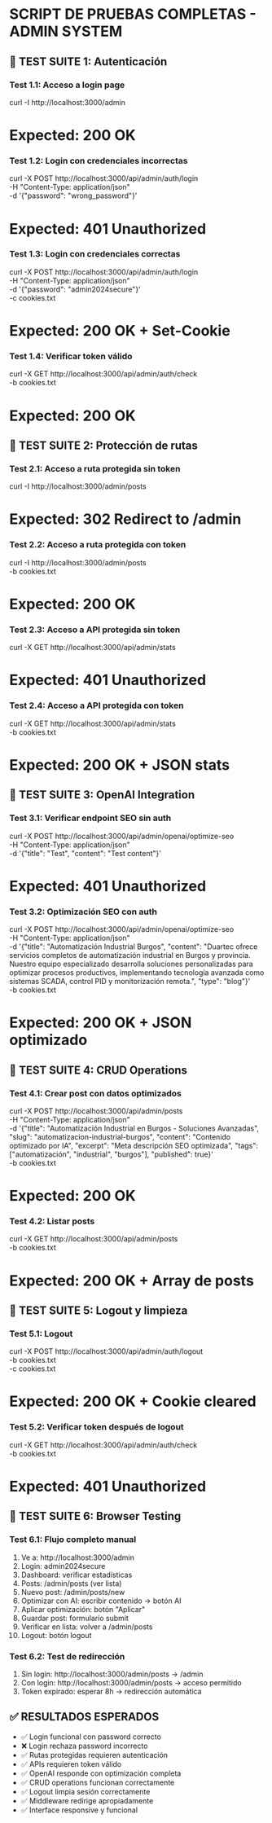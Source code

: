 # SCRIPT DE PRUEBAS COMPLETAS - ADMIN SYSTEM

## 🧪 TEST SUITE 1: Autenticación

### Test 1.1: Acceso a login page
curl -I http://localhost:3000/admin
# Expected: 200 OK

### Test 1.2: Login con credenciales incorrectas
curl -X POST http://localhost:3000/api/admin/auth/login \
  -H "Content-Type: application/json" \
  -d '{"password": "wrong_password"}'
# Expected: 401 Unauthorized

### Test 1.3: Login con credenciales correctas
curl -X POST http://localhost:3000/api/admin/auth/login \
  -H "Content-Type: application/json" \
  -d '{"password": "admin2024secure"}' \
  -c cookies.txt
# Expected: 200 OK + Set-Cookie

### Test 1.4: Verificar token válido
curl -X GET http://localhost:3000/api/admin/auth/check \
  -b cookies.txt
# Expected: 200 OK

## 🧪 TEST SUITE 2: Protección de rutas

### Test 2.1: Acceso a ruta protegida sin token
curl -I http://localhost:3000/admin/posts
# Expected: 302 Redirect to /admin

### Test 2.2: Acceso a ruta protegida con token
curl -I http://localhost:3000/admin/posts \
  -b cookies.txt
# Expected: 200 OK

### Test 2.3: Acceso a API protegida sin token
curl -X GET http://localhost:3000/api/admin/stats
# Expected: 401 Unauthorized

### Test 2.4: Acceso a API protegida con token
curl -X GET http://localhost:3000/api/admin/stats \
  -b cookies.txt
# Expected: 200 OK + JSON stats

## 🧪 TEST SUITE 3: OpenAI Integration

### Test 3.1: Verificar endpoint SEO sin auth
curl -X POST http://localhost:3000/api/admin/openai/optimize-seo \
  -H "Content-Type: application/json" \
  -d '{"title": "Test", "content": "Test content"}'
# Expected: 401 Unauthorized

### Test 3.2: Optimización SEO con auth
curl -X POST http://localhost:3000/api/admin/openai/optimize-seo \
  -H "Content-Type: application/json" \
  -d '{"title": "Automatización Industrial Burgos", "content": "Duartec ofrece servicios completos de automatización industrial en Burgos y provincia. Nuestro equipo especializado desarrolla soluciones personalizadas para optimizar procesos productivos, implementando tecnología avanzada como sistemas SCADA, control PID y monitorización remota.", "type": "blog"}' \
  -b cookies.txt
# Expected: 200 OK + JSON optimizado

## 🧪 TEST SUITE 4: CRUD Operations

### Test 4.1: Crear post con datos optimizados
curl -X POST http://localhost:3000/api/admin/posts \
  -H "Content-Type: application/json" \
  -d '{"title": "Automatización Industrial en Burgos - Soluciones Avanzadas", "slug": "automatizacion-industrial-burgos", "content": "Contenido optimizado por IA", "excerpt": "Meta descripción SEO optimizada", "tags": ["automatización", "industrial", "burgos"], "published": true}' \
  -b cookies.txt
# Expected: 200 OK

### Test 4.2: Listar posts
curl -X GET http://localhost:3000/api/admin/posts \
  -b cookies.txt
# Expected: 200 OK + Array de posts

## 🧪 TEST SUITE 5: Logout y limpieza

### Test 5.1: Logout
curl -X POST http://localhost:3000/api/admin/auth/logout \
  -b cookies.txt \
  -c cookies.txt
# Expected: 200 OK + Cookie cleared

### Test 5.2: Verificar token después de logout
curl -X GET http://localhost:3000/api/admin/auth/check \
  -b cookies.txt
# Expected: 401 Unauthorized

## 🧪 TEST SUITE 6: Browser Testing

### Test 6.1: Flujo completo manual
1. Ve a: http://localhost:3000/admin
2. Login: admin2024secure
3. Dashboard: verificar estadísticas
4. Posts: /admin/posts (ver lista)
5. Nuevo post: /admin/posts/new
6. Optimizar con AI: escribir contenido → botón AI
7. Aplicar optimización: botón "Aplicar"
8. Guardar post: formulario submit
9. Verificar en lista: volver a /admin/posts
10. Logout: botón logout

### Test 6.2: Test de redirección
1. Sin login: http://localhost:3000/admin/posts → /admin
2. Con login: http://localhost:3000/admin/posts → acceso permitido
3. Token expirado: esperar 8h → redirección automática

## ✅ RESULTADOS ESPERADOS

- ✅ Login funcional con password correcto
- ❌ Login rechaza password incorrecto  
- ✅ Rutas protegidas requieren autenticación
- ✅ APIs requieren token válido
- ✅ OpenAI responde con optimización completa
- ✅ CRUD operations funcionan correctamente
- ✅ Logout limpia sesión correctamente
- ✅ Middleware redirige apropiadamente
- ✅ Interface responsive y funcional